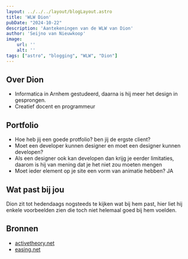 ```yaml
---
layout: ../../../layout/blogLayout.astro
title: 'WLW Dion'
pubDate: "2024-10-22"
description: 'Aantekeningen van de WLW van Dion'
author: 'Seijno van Nieuwkoop'
image:
    url: ''
    alt: ''
tags: ["astro", "blogging", "WLW", "Dion"]
---
```

## Over Dion
* Informatica in Arnhem gestudeerd, daarna is hij meer het design in gesprongen.
* Creatief docent en programmeur

## Portfolio
- Hoe heb jij een goede protfolio? ben jij de ergste client?
- Moet een developer kunnen designer en moet een designer kunnen developen?
- Als een designer ook kan developen dan krijg je eerder limitaties, daarom is hij van mening dat je het niet zou moeten mengen
- Moet ieder element op je site een vorm van animatie hebben? JA


## Wat past bij jou
Dion zit tot hedendaags nogsteeds te kijken wat bij hem past, hier liet hij enkele voorbeelden zien die toch niet helemaal goed bij hem voelden.

## Bronnen
- [activetheory.net](https://activetheory.net/)
- [easing.net](https://easings.net/)